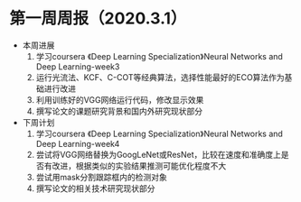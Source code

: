 # 第一周周报（2020.3.1）

- 本周进展
  1. 学习coursera 《Deep Learning Specialization》Neural Networks and Deep Learning-week3
  2. 运行光流法、KCF、C-COT等经典算法，选择性能最好的ECO算法作为基础进行改进
  3. 利用训练好的VGG网络运行代码，修改显示效果
  4. 撰写论文的课题研究背景和国内外研究现状部分
- 下周计划
  1. 学习coursera 《Deep Learning Specialization》Neural Networks and Deep Learning-week4
  2. 尝试将VGG网络替换为GoogLeNet或ResNet，比较在速度和准确度上是否有改进，根据类似的实验结果推测可能优化程度不大
  3. 尝试用mask分割跟踪框内的检测对象
  4. 撰写论文的相关技术研究现状部分

